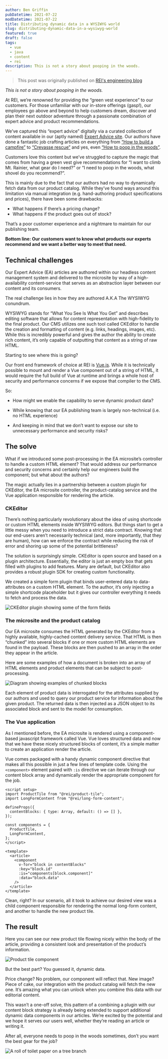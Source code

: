 ```yaml
---
author: Ben Griffin
pubDatetime: 2021-07-22
modDatetime: 2021-07-22
title: Distributing dynamic data in a WYSIWYG world
slug: distributing-dynamic-data-in-a-wysiwyg-world
featured: true
draft: false
tags:
  - vue
  - java
  - content
  - rei
description: This is not a story about pooping in the woods.
---
```


> This post was originally published on [REI's engineering blog](https://engineering.rei.com/content-management/distributing-dynamic-data-in-a-wysiwyg-world.html)

_This is not a story about pooping in the woods._

At REI, we’re renowned for providing the “green vest experience” to our customers. For those unfamiliar with our in-store offerings (gasp!), our employees go above and beyond to help customers dream, discover and plan their next outdoor adventure through a passionate combination of expert advice and product recommendations.

We’ve captured this “expert advice” digitally via a curated collection of content available in our (aptly named) [Expert Advice site](https://www.rei.com/learn/expert-advice). Our authors have done a fantastic job crafting articles on everything from [“How to build a campfire”](https://www.rei.com/learn/expert-advice/campfire-basics.html) to [“Crevasse rescue”](https://www.rei.com/learn/expert-advice/crevasse-rescue-skills.html) and yes, even [“How to poop in the woods”](https://www.rei.com/learn/expert-advice/hygiene-sanitation.html).

Customers love this content but we’ve struggled to capture the magic that comes from having a green vest give recommendations for “I want to climb Mt. Rainier, what gear do I need?” or “I need to poop in the woods, what shovel do you recommend?”.

This is mainly due to the fact that our authors had no way to dynamically fetch data from our product catalog. While they’ve found ways around this limitation via manual integration (e.g. hand-authoring product specifications and prices), there have been some drawbacks:

- What happens if there’s a pricing change?
- What happens if the product goes out of stock?

That’s a poor customer experience and a nightmare to maintain for our publishing team.

**Bottom line: Our customers want to know what products our experts recommend and we want a better way to meet that need.**

## Technical challenges

Our Expert Advice (EA) articles are authored within our headless content management system and delivered to the microsite by way of a high-availability content-service that serves as an abstraction layer between our content and its consumers.

The real challenge lies in how they are authored A.K.A The WYSIWYG conundrum.

WYSIWYG stands for “What You See Is What You Get” and describes editing software that allows for content representation with high-fidelity to the final product. Our CMS utilizes one such tool called CKEditor to handle the creation and formatting of content (e.g. links, headings, images, etc). While this is incredibly powerful and gives the author the ability to create rich content, it’s only capable of outputting that content as a string of raw HTML.

Starting to see where this is going?

Our front end framework of choice at REI is [Vue.js](https://vuejs.org/). While it is technically possible to mount and render a Vue component out of a string of HTML, it would require the full build of Vue at runtime and brings a whole host of security and performance concerns if we expose that compiler to the CMS.

So:

- How might we enable the capability to serve dynamic product data?

- While knowing that our EA publishing team is largely non-technical (i.e. no HTML experience)

- And keeping in mind that we don’t want to expose our site to unnecessary performance and security risks?

## The solve

What if we introduced some post-processing in the EA microsite’s controller to handle a custom HTML element? That would address our performance and security concerns and certainly help our engineers build the component; but what about the authors?

The magic actually lies in a partnership between a custom plugin for CKEditor, the EA microsite controller, the product-catalog service and the Vue application responsible for rendering the article.

### CKEditor

There’s nothing particularly revolutionary about the idea of using shortcode or custom HTML elements inside WYSIWYG editors. But things start to get a little messy when you need to introduce a strict data contract. Knowing that our end-users aren’t necessarily technical (and, more importantly, that they are human), how can we enforce the contract while reducing the risk of error and shoring up some of the potential brittleness?

The solution is surprisingly simple. CKEditor is open source and based on a plugin architecture. Essentially, the editor is just an empty box that gets filled with plugins to add features. Many are default, but CKEditor also provides a robust plugin SDK for creating custom functionality.

We created a simple form plugin that binds user-entered data to data-attributes on a custom HTML element. To the author, it’s only injecting a simple shortcode placeholder but it gives our controller everything it needs to fetch and process the data.

![CKEditor plugin showing some of the form fields](/src/assets/images/posts/wysiwyg-plugin.jpg)

### The microsite and the product catalog

Our EA microsite consumes the HTML generated by the CKEditor from a highly available, highly-cached content delivery service. That HTML is then “chunked” into several blocks if one or more custom HTML elements are found in the payload. These blocks are then pushed to an array in the order they appear in the article.

Here are some examples of how a document is broken into an array of HTML elements and product elements that can be subject to post-processing.

![Diagram showing examples of chunked blocks](/src/assets/images/posts/wysiwyg-postprocessing.png)

Each element of product data is interrogated for the attributes supplied by our authors and used to query our product service for information about the given product. The returned data is then injected as a JSON object to its associated block and sent to the model for consumption.

### The Vue application

As I mentioned before, the EA microsite is rendered using a component-based javascript framework called Vue. Vue loves structured data and now that we have these nicely structured blocks of content, it’s a simple matter to create an application render the article.

Vue comes packaged with a handy dynamic component directive that makes all this possible in just a few lines of template code. Using the `<component>` element paired with `:is` directive we can iterate through our content block array and dynamically render the appropriate component for the job.

```vue
<script setup>
import ProductTile from "@rei/product-tile";
import LongFormContent from "@rei/long-form-content";

defineProps({
  contentBlocks: { type: Array, default: () => [] },
});

const components = {
  ProductTile,
  LongFormContent,
};
</script>

<template>
  <article>
    <component
      v-for="block in contentBlocks"
      :key="block.id"
      :is="components[block.component]"
      :data="block.data"
    />
  </article>
</template>
```

Clean, right? In our scenario, all it took to achieve our desired view was a child component responsible for rendering the normal long-form content, and another to handle the new product tile.

## The result

Here you can see our new product tile flowing nicely within the body of the article, providing a consistent look and presentation of the product’s information.

![Product tile component](/src/assets/images/posts/wysiwyg-product-tile.png)

But the best part? You guessed it, dynamic data.

Price change? No problem, our component will reflect that. New image? Piece of cake, our integration with the product catalog will fetch the new one. It’s amazing what you can unlock when you combine this data with our editorial content.

This wasn’t a one-off solve, this pattern of a combining a plugin with our content block strategy is already being extended to support additional dynamic data components in our articles. We’re excited by the potential and we hope it serves our users well, whether they’re reading an article or writing it.

After all, everyone needs to poop in the woods sometimes, don’t you want the best gear for the job?

![A roll of toilet paper on a tree branch](/src/assets/images/posts/wysiwyg-tp.png)
